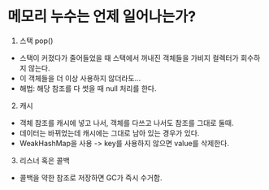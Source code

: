 # 메모리 누수는 언제 일어나는가?
1. 스택 pop()
- 스택이 커졌다가 줄어들었을 때 스택에서 꺼내진 객체들을 가비지 컬렉터가 회수하지 않는다.
- 이 객체들을 더 이상 사용하지 않더라도...
- 해법: 해당 참조를 다 썻을 때 null 처리를 한다.

2. 캐시
- 객체 참조를 캐시에 넣고 나서, 객체를 다쓰고 나서도 참조를 그대로 둘때.
- 데이터는 바뀌었는데 캐시에는 그대로 남아 있는 경우가 있다.
- WeakHashMap을 사용 -> key를 사용하지 않으면 value를 삭제한다.

3. 리스너 혹은 콜백
- 콜백을 약한 참조로 저장하면 GC가 즉시 수거함.
